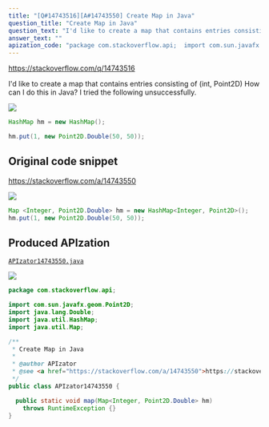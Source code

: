 ```yaml
---
title: "[Q#14743516][A#14743550] Create Map in Java"
question_title: "Create Map in Java"
question_text: "I'd like to create a map that contains entries consisting of (int, Point2D) How can I do this in Java? I tried the following unsuccessfully."
answer_text: ""
apization_code: "package com.stackoverflow.api;  import com.sun.javafx.geom.Point2D; import java.lang.Double; import java.util.HashMap; import java.util.Map;  /**  * Create Map in Java  *  * @author APIzator  * @see <a href=\"https://stackoverflow.com/a/14743550\">https://stackoverflow.com/a/14743550</a>  */ public class APIzator14743550 {    public static void map(Map<Integer, Point2D.Double> hm)     throws RuntimeException {} }"
---
```


https://stackoverflow.com/q/14743516

I&#x27;d like to create a map that contains entries consisting of (int, Point2D)
How can I do this in Java?
I tried the following unsuccessfully.


<div class="code-logo"><img src="/stackoverflow.png" /></div>

```java
HashMap hm = new HashMap();

hm.put(1, new Point2D.Double(50, 50));
```


## Original code snippet

https://stackoverflow.com/a/14743550



<div class="code-logo"><img src="/stackoverflow.png" /></div>

```java
Map <Integer, Point2D.Double> hm = new HashMap<Integer, Point2D>();
hm.put(1, new Point2D.Double(50, 50));
```

## Produced APIzation

[`APIzator14743550.java`](https://github.com/pasqualesalza/apization-temp-data/raw/master/search/APIzator14743550.java)

<div class="code-logo"><img src="/apizator.png" /></div>

```java
package com.stackoverflow.api;

import com.sun.javafx.geom.Point2D;
import java.lang.Double;
import java.util.HashMap;
import java.util.Map;

/**
 * Create Map in Java
 *
 * @author APIzator
 * @see <a href="https://stackoverflow.com/a/14743550">https://stackoverflow.com/a/14743550</a>
 */
public class APIzator14743550 {

  public static void map(Map<Integer, Point2D.Double> hm)
    throws RuntimeException {}
}

```